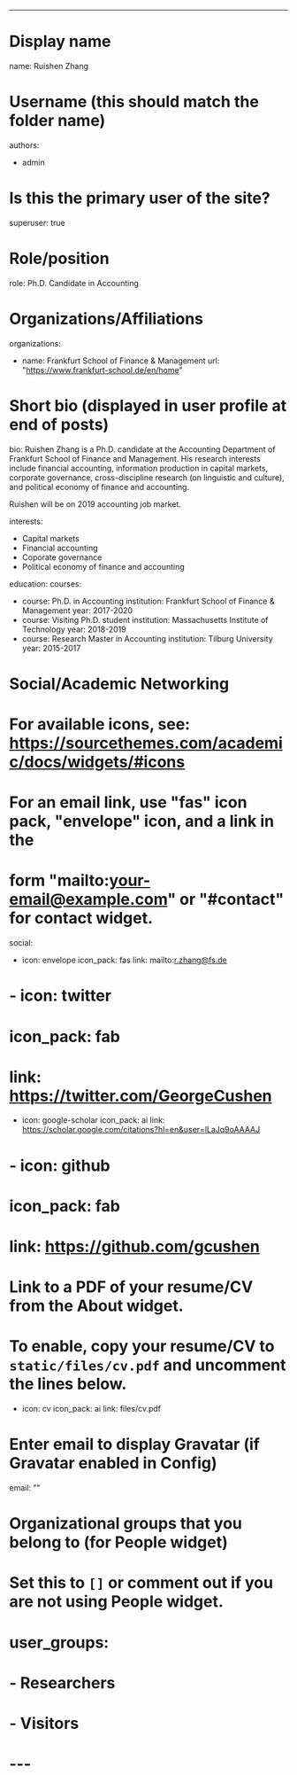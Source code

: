 ---
# Display name
name: Ruishen Zhang

# Username (this should match the folder name)
authors:
- admin

# Is this the primary user of the site?
superuser: true

# Role/position
role: Ph.D. Candidate in Accounting

# Organizations/Affiliations
organizations:
- name: Frankfurt School of Finance & Management
  url: "https://www.frankfurt-school.de/en/home"

# Short bio (displayed in user profile at end of posts)
bio: Ruishen Zhang is a Ph.D. candidate at the Accounting Department of Frankfurt School of Finance and Management. His research interests include financial accounting, information production in capital markets, corporate governance, cross-discipline research (on linguistic and culture), and political economy of finance and accounting.<br>

Ruishen will be on 2019 accounting job market.

interests:
- Capital markets
- Financial accounting
- Coporate governance
- Political economy of finance and accounting

education:
  courses:
  - course: Ph.D. in Accounting
    institution: Frankfurt School of Finance & Management
    year: 2017-2020
  - course: Visiting Ph.D. student
    institution: Massachusetts Institute of Technology
    year: 2018-2019
  - course: Research Master in Accounting
    institution: Tilburg University
    year: 2015-2017

# Social/Academic Networking
# For available icons, see: https://sourcethemes.com/academic/docs/widgets/#icons
#   For an email link, use "fas" icon pack, "envelope" icon, and a link in the
#   form "mailto:your-email@example.com" or "#contact" for contact widget.
social:
- icon: envelope
  icon_pack: fas
  link: mailto:r.zhang@fs.de
# - icon: twitter
#  icon_pack: fab
#  link: https://twitter.com/GeorgeCushen
- icon: google-scholar
  icon_pack: ai
  link: https://scholar.google.com/citations?hl=en&user=lLaJq9oAAAAJ
# - icon: github
#  icon_pack: fab
#  link: https://github.com/gcushen
# Link to a PDF of your resume/CV from the About widget.
# To enable, copy your resume/CV to `static/files/cv.pdf` and uncomment the lines below.  
- icon: cv
  icon_pack: ai
  link: files/cv.pdf

# Enter email to display Gravatar (if Gravatar enabled in Config)
email: ""
  
# Organizational groups that you belong to (for People widget)
#   Set this to `[]` or comment out if you are not using People widget.  
# user_groups:
# - Researchers
# - Visitors
# ---

